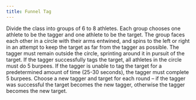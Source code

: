```yaml
---
title: Funnel Tag
---
```


Divide the class into groups of 6 to 8 athletes. Each group chooses one athlete to be the tagger and one athlete to be the target. The group faces each other in a circle with their arms entwined, and spins to the left or right in an attempt to keep the target as far from the tagger as possible. The tagger must remain outside the circle, sprinting around it in pursuit of the target. If the tagger successfully tags the target, all athletes in the circle must do 5 burpees. If the tagger is unable to tag the target for a predetermined amount of time (25-30 seconds), the tagger must complete 5 burpees. Choose a new tagger and target for each round – if the tagger was successful the target becomes the new tagger, otherwise the tagger becomes the new target.
